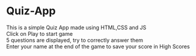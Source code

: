 # Quiz-App
This is a simple Quiz App made using HTML,CSS and JS
<br>
Click on Play to start game
<br>
5 questions are displayed, try to correctly answer them
<br>
Enter your name at the end of the game to save your score in High Scores
